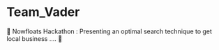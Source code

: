 # Team_Vader
:paperclip: Nowfloats Hackathon :  Presenting an optimal search technique to get local business .... :scroll:
